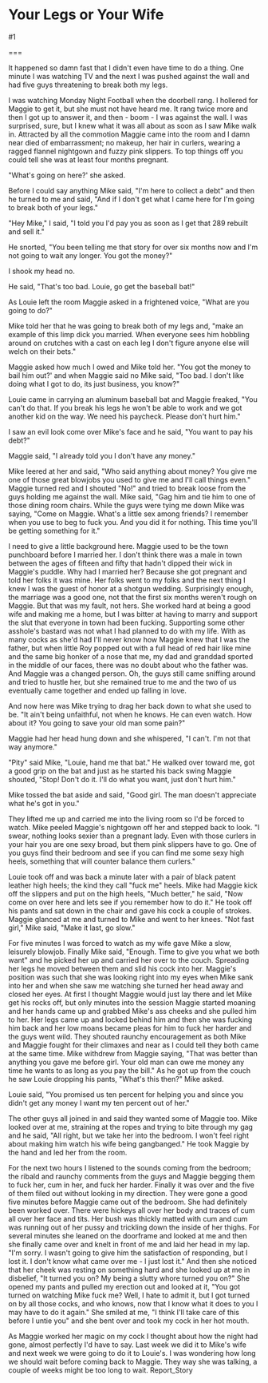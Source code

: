 Your Legs or Your Wife
======================
#1 

 

 

===

It happened so damn fast that I didn't even have time to do a thing. One minute I was watching TV and the next I was pushed against the wall and had five guys threatening to break both my legs. 

 I was watching Monday Night Football when the doorbell rang. I hollered for Maggie to get it, but she must not have heard me. It rang twice more and then I got up to answer it, and then - boom - I was against the wall. I was surprised, sure, but I knew what it was all about as soon as I saw Mike walk in. Attracted by all the commotion Maggie came into the room and I damn near died of embarrassment; no makeup, her hair in curlers, wearing a ragged flannel nightgown and fuzzy pink slippers. To top things off you could tell she was at least four months pregnant. 

 "What's going on here?' she asked. 

 Before I could say anything Mike said, "I'm here to collect a debt" and then he turned to me and said, "And if I don't get what I came here for I'm going to break both of your legs." 

 "Hey Mike," I said, "I told you I'd pay you as soon as I get that 289 rebuilt and sell it." 

 He snorted, "You been telling me that story for over six months now and I'm not going to wait any longer. You got the money?" 

 I shook my head no. 

 He said, "That's too bad. Louie, go get the baseball bat!" 

 As Louie left the room Maggie asked in a frightened voice, "What are you going to do?" 

 Mike told her that he was going to break both of my legs and, "make an example of this limp dick you married. When everyone sees him hobbling around on crutches with a cast on each leg I don't figure anyone else will welch on their bets." 

 Maggie asked how much I owed and Mike told her. "You got the money to bail him out?' and when Maggie said no Mike said, "Too bad. I don't like doing what I got to do, its just business, you know?" 

 Louie came in carrying an aluminum baseball bat and Maggie freaked, "You can't do that. If you break his legs he won't be able to work and we got another kid on the way. We need his paycheck. Please don't hurt him." 

 I saw an evil look come over Mike's face and he said, "You want to pay his debt?" 

 Maggie said, "I already told you I don't have any money." 

 Mike leered at her and said, "Who said anything about money? You give me one of those great blowjobs you used to give me and I'll call things even." Maggie turned red and I shouted "No!" and tried to break loose from the guys holding me against the wall. Mike said, "Gag him and tie him to one of those dining room chairs. While the guys were tying me down Mike was saying, "Come on Maggie. What's a little sex among friends? I remember when you use to beg to fuck you. And you did it for nothing. This time you'll be getting something for it." 

 I need to give a little background here. Maggie used to be the town punchboard before I married her. I don't think there was a male in town between the ages of fifteen and fifty that hadn't dipped their wick in Maggie's puddle. Why had I married her? Because she got pregnant and told her folks it was mine. Her folks went to my folks and the next thing I knew I was the guest of honor at a shotgun wedding. Surprisingly enough, the marriage was a good one, not that the first six months weren't rough on Maggie. But that was my fault, not hers. She worked hard at being a good wife and making me a home, but I was bitter at having to marry and support the slut that everyone in town had been fucking. Supporting some other asshole's bastard was not what I had planned to do with my life. With as many cocks as she'd had I'll never know how Maggie knew that I was the father, but when little Roy popped out with a full head of red hair like mine and the same big honker of a nose that me, my dad and granddad sported in the middle of our faces, there was no doubt about who the father was. And Maggie was a changed person. Oh, the guys still came sniffing around and tried to hustle her, but she remained true to me and the two of us eventually came together and ended up falling in love. 

 And now here was Mike trying to drag her back down to what she used to be. "It ain't being unfaithful, not when he knows. He can even watch. How about it? You going to save your old man some pain?" 

 Maggie had her head hung down and she whispered, "I can't. I'm not that way anymore." 

 "Pity" said Mike, "Louie, hand me that bat." He walked over toward me, got a good grip on the bat and just as he started his back swing Maggie shouted, "Stop! Don't do it. I'll do what you want, just don't hurt him." 

 Mike tossed the bat aside and said, "Good girl. The man doesn't appreciate what he's got in you." 

 They lifted me up and carried me into the living room so I'd be forced to watch. Mike peeled Maggie's nightgown off her and stepped back to look. "I swear, nothing looks sexier than a pregnant lady. Even with those curlers in your hair you are one sexy broad, but them pink slippers have to go. One of you guys find their bedroom and see if you can find me some sexy high heels, something that will counter balance them curlers." 

 Louie took off and was back a minute later with a pair of black patent leather high heels; the kind they call "fuck me" heels. Mike had Maggie kick off the slippers and put on the high heels, "Much better," he said, "Now come on over here and lets see if you remember how to do it." He took off his pants and sat down in the chair and gave his cock a couple of strokes. Maggie glanced at me and turned to Mike and went to her knees. "Not fast girl," Mike said, "Make it last, go slow." 

 For five minutes I was forced to watch as my wife gave Mike a slow, leisurely blowjob. Finally Mike said, "Enough. Time to give you what we both want" and he picked her up and carried her over to the couch. Spreading her legs he moved between them and slid his cock into her. Maggie's position was such that she was looking right into my eyes when Mike sank into her and when she saw me watching she turned her head away and closed her eyes. At first I thought Maggie would just lay there and let Mike get his rocks off, but only minutes into the session Maggie started moaning and her hands came up and grabbed Mike's ass cheeks and she pulled him to her. Her legs came up and locked behind him and then she was fucking him back and her low moans became pleas for him to fuck her harder and the guys went wild. They shouted raunchy encouragement as both Mike and Maggie fought for their climaxes and near as I could tell they both came at the same time. Mike withdrew from Maggie saying, "That was better than anything you gave me before girl. Your old man can owe me money any time he wants to as long as you pay the bill." As he got up from the couch he saw Louie dropping his pants, "What's this then?" Mike asked. 

 Louie said, "You promised us ten percent for helping you and since you didn't get any money I want my ten percent out of her." 

 The other guys all joined in and said they wanted some of Maggie too. Mike looked over at me, straining at the ropes and trying to bite through my gag and he said, "All right, but we take her into the bedroom. I won't feel right about making him watch his wife being gangbanged." He took Maggie by the hand and led her from the room. 

 For the next two hours I listened to the sounds coming from the bedroom; the ribald and raunchy comments from the guys and Maggie begging them to fuck her, cum in her, and fuck her harder. Finally it was over and the five of them filed out without looking in my direction. They were gone a good five minutes before Maggie came out of the bedroom. She had definitely been worked over. There were hickeys all over her body and traces of cum all over her face and tits. Her bush was thickly matted with cum and cum was running out of her pussy and trickling down the inside of her thighs. For several minutes she leaned on the doorframe and looked at me and then she finally came over and knelt in front of me and laid her head in my lap. "I'm sorry. I wasn't going to give him the satisfaction of responding, but I lost it. I don't know what came over me - I just lost it." And then she noticed that her cheek was resting on something hard and she looked up at me in disbelief, "It turned you on? My being a slutty whore turned you on?" She opened my pants and pulled my erection out and looked at it, "You got turned on watching Mike fuck me? Well, I hate to admit it, but I got turned on by all those cocks, and who knows, now that I know what it does to you I may have to do it again." She smiled at me, "I think I'll take care of this before I untie you" and she bent over and took my cock in her hot mouth. 

 As Maggie worked her magic on my cock I thought about how the night had gone, almost perfectly I'd have to say. Last week we did it to Mike's wife and next week we were going to do it to Louie's. I was wondering how long we should wait before coming back to Maggie. They way she was talking, a couple of weeks might be too long to wait. Report_Story 
